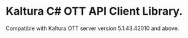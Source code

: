 # Kaltura C# OTT API Client Library.
Compatible with Kaltura OTT server version 5.1.43.42010 and above.
